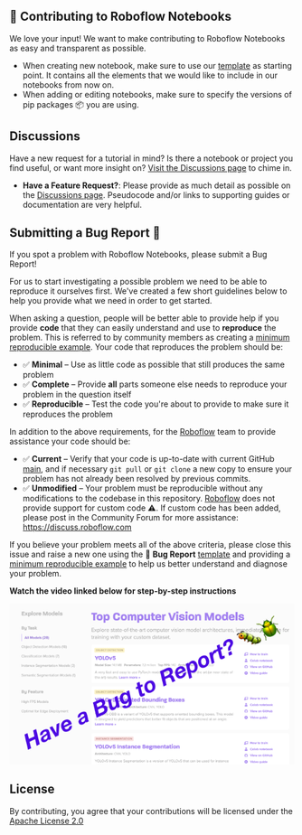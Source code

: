 ## 🦸 Contributing to Roboflow Notebooks

We love your input! We want to make contributing to Roboflow Notebooks as easy and transparent as possible.

- When creating new notebook, make sure to use our [template](https://github.com/roboflow-ai/notebooks/blob/main/notebooks/_train-template.ipynb) as starting point. It contains all the elements that we would like to include in our notebooks from now on.
- When adding or editing notebooks, make sure to specify the versions of pip packages 📦 you are using.

## Discussions
Have a new request for a tutorial in mind? Is there a notebook or project you find useful, or want more insight on? [Visit the Discussions page](https://github.com/roboflow/notebooks/discussions) to chime in.
- **Have a Feature Request?**: Please provide as much detail as possible on the [Discussions page](https://github.com/roboflow/notebooks/discussions). Pseudocode and/or links to supporting guides or documentation are very helpful.

## Submitting a Bug Report 🐛

If you spot a problem with Roboflow Notebooks, please submit a Bug Report!

For us to start investigating a possible problem we need to be able to reproduce it ourselves first. We've created a few
short guidelines below to help you provide what we need in order to get started.

When asking a question, people will be better able to provide help if you provide **code** that they can easily
understand and use to **reproduce** the problem. This is referred to by community members as creating
a [minimum reproducible example](https://stackoverflow.com/help/minimal-reproducible-example). Your code that reproduces
the problem should be:

- ✅ **Minimal** – Use as little code as possible that still produces the same problem
- ✅ **Complete** – Provide **all** parts someone else needs to reproduce your problem in the question itself
- ✅ **Reproducible** – Test the code you're about to provide to make sure it reproduces the problem

In addition to the above requirements, for the [Roboflow](https://roboflow.com/) team to provide assistance your code
should be:

- ✅ **Current** – Verify that your code is up-to-date with current
  GitHub [main](https://github.com/roboflow/notebooks/tree/main), and if necessary `git pull` or `git clone` a new
  copy to ensure your problem has not already been resolved by previous commits.
- ✅ **Unmodified** – Your problem must be reproducible without any modifications to the codebase in this
  repository. [Roboflow](https://roboflow.com/) does not provide support for custom code ⚠️. If custom code has been added, please post in the Community Forum for more assistance: https://discuss.roboflow.com

If you believe your problem meets all of the above criteria, please close this issue and raise a new one using the 🐛
**Bug Report** [template](https://github.com/roboflow/notebooks/issues/new/choose) and providing
a [minimum reproducible example](https://stackoverflow.com/help/minimal-reproducible-example) to help us better
understand and diagnose your problem.

**Watch the video linked below for step-by-step instructions**

[![Roboflow Support: Filing Bug Reports](assets/bug-report.png)](https://www.youtube.com/watch?v=KE_SsEPaR_4)

## License

By contributing, you agree that your contributions will be licensed under
the [Apache License 2.0](https://www.apache.org/licenses/LICENSE-2.0)
